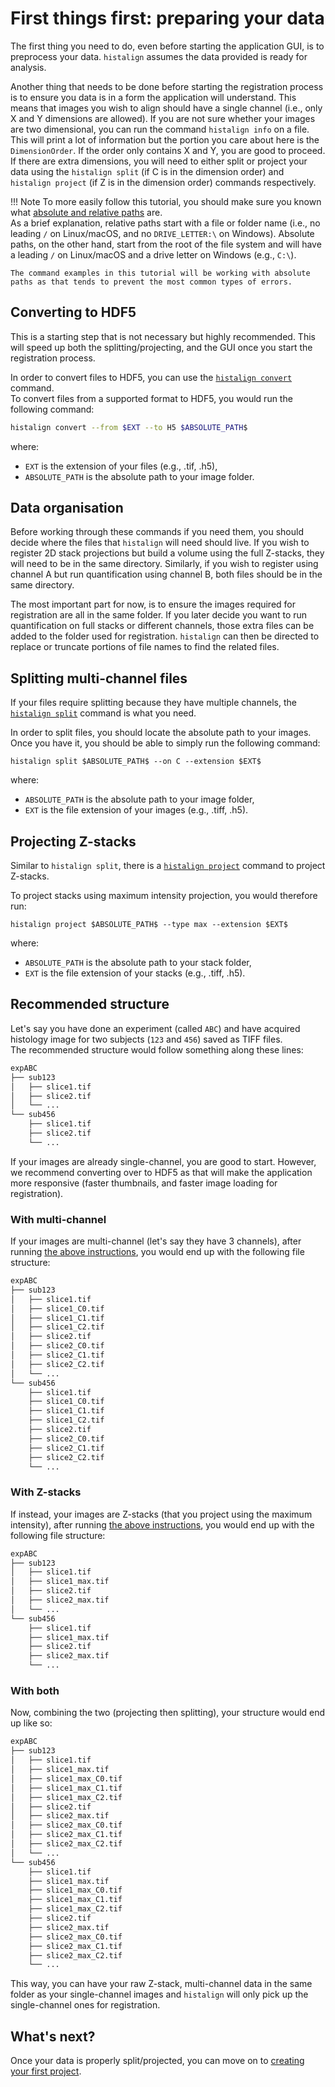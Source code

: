 # First things first: preparing your data

The first thing you need to do, even before starting the application GUI, is to preprocess your data. `histalign` assumes the data provided is ready for analysis.

Another thing that needs to be done before starting the registration process is to ensure you data is in a form the application will understand. This means that images you wish to align should have a single channel (i.e., only X and Y dimensions are allowed). If you are not sure whether your images are two dimensional, you can run the command `histalign info` on a file. This will print a lot of information but the portion you care about here is the `DimensionOrder`. If the order only contains X and Y, you are good to proceed. If there are extra dimensions, you will need to either split or project your data using the `histalign split` (if C is in the dimension order) and `histalign project` (if Z is in the dimension order) commands respectively.


!!! Note
    To more easily follow this tutorial, you should make sure you known what [absolute and relative paths](https://en.wikipedia.org/wiki/Path_(computing)) are.  
    As a brief explanation, relative paths start with a file or folder name (i.e., no leading `/` on Linux/macOS, and no `DRIVE_LETTER:\` on Windows). Absolute paths, on the other hand, start from the root of the file system and will have a leading `/` on Linux/macOS and a drive letter on Windows (e.g., `C:\`).

    The command examples in this tutorial will be working with absolute paths as that tends to prevent the most common types of errors.


## Converting to HDF5

This is a starting step that is not necessary but highly recommended. This will speed up both the splitting/projecting, and the GUI once you start the registration process.

In order to convert files to HDF5, you can use the [`histalign convert`](../reference/CLI/index.md#histalign-convert) command.  
To convert files from a supported format to HDF5, you would run the following command:

```bash
histalign convert --from $EXT --to H5 $ABSOLUTE_PATH$
```

where:  

- `EXT` is the extension of your files (e.g., .tif, .h5),
- `ABSOLUTE_PATH` is the absolute path to your image folder.

## Data organisation

Before working through these commands if you need them, you should decide where the files that `histalign` will need should live. If you wish to register 2D stack projections but build a volume using the full Z-stacks, they will need to be in the same directory. Similarly, if you wish to register using channel A but run quantification using channel B, both files should be in the same directory.  

The most important part for now, is to ensure the images required for registration are all in the same folder. If you later decide you want to run quantification on full stacks or different channels, those extra files can be added to the folder used for registration. `histalign` can then be directed to replace or truncate portions of file names to find the related files.


## Splitting multi-channel files

If your files require splitting because they have multiple channels, the [`histalign split`](../reference/CLI/index.md#histalign-split) command is what you need.  

In order to split files, you should locate the absolute path to your images. Once you have it, you should be able to simply run the following command:

```shell
histalign split $ABSOLUTE_PATH$ --on C --extension $EXT$
```

where:  

- `ABSOLUTE_PATH` is the absolute path to your image folder,  
- `EXT` is the file extension of your images (e.g., .tiff, .h5).


## Projecting Z-stacks

Similar to `histalign split`, there is a [`histalign project`](../reference/CLI/index.md#histalign-project) command to project Z-stacks.

To project stacks using maximum intensity projection, you would therefore run:

```shell
histalign project $ABSOLUTE_PATH$ --type max --extension $EXT$ 
```

where:  

- `ABSOLUTE_PATH` is the absolute path to your stack folder,  
- `EXT` is the file extension of your stacks (e.g., .tiff, .h5).  


## Recommended structure

Let's say you have done an experiment (called `ABC`) and have acquired histology image for two subjects (`123` and `456`) saved as TIFF files.  
The recommended structure would follow something along these lines:

```bash
expABC
├── sub123
│   ├── slice1.tif
│   ├── slice2.tif
│   └── ...
└── sub456
    ├── slice1.tif
    ├── slice2.tif
    └── ...
```

If your images are already single-channel, you are good to start. However, we recommend converting over to HDF5 as that will make the application more responsive (faster thumbnails, and faster image loading for registration).  

### With multi-channel

If your images are multi-channel (let's say they have 3 channels), after running [the above instructions](#splitting-multi-channel-files), you would end up with the following file structure:

```bash
expABC
├── sub123
│   ├── slice1.tif
│   ├── slice1_C0.tif
│   ├── slice1_C1.tif
│   ├── slice1_C2.tif
│   ├── slice2.tif
│   ├── slice2_C0.tif
│   ├── slice2_C1.tif
│   ├── slice2_C2.tif
│   └── ...
└── sub456
    ├── slice1.tif
    ├── slice1_C0.tif
    ├── slice1_C1.tif
    ├── slice1_C2.tif
    ├── slice2.tif
    ├── slice2_C0.tif
    ├── slice2_C1.tif
    ├── slice2_C2.tif
    └── ...
```

### With Z-stacks

If instead, your images are Z-stacks (that you project using the maximum intensity), after running [the above instructions](#projecting-z-stacks), you would end up with the following file structure:

```bash
expABC
├── sub123
│   ├── slice1.tif
│   ├── slice1_max.tif
│   ├── slice2.tif
│   ├── slice2_max.tif
│   └── ...
└── sub456
    ├── slice1.tif
    ├── slice1_max.tif
    ├── slice2.tif
    ├── slice2_max.tif
    └── ...
```

### With both

Now, combining the two (projecting then splitting), your structure would end up like so:

```bash
expABC
├── sub123
│   ├── slice1.tif
│   ├── slice1_max.tif
│   ├── slice1_max_C0.tif
│   ├── slice1_max_C1.tif
│   ├── slice1_max_C2.tif
│   ├── slice2.tif
│   ├── slice2_max.tif
│   ├── slice2_max_C0.tif
│   ├── slice2_max_C1.tif
│   ├── slice2_max_C2.tif
│   └── ...
└── sub456
    ├── slice1.tif
    ├── slice1_max.tif
    ├── slice1_max_C0.tif
    ├── slice1_max_C1.tif
    ├── slice1_max_C2.tif
    ├── slice2.tif
    ├── slice2_max.tif
    ├── slice2_max_C0.tif
    ├── slice2_max_C1.tif
    ├── slice2_max_C2.tif
    └── ...
```

This way, you can have your raw Z-stack, multi-channel data in the same folder as your single-channel images and `histalign` will only pick up the single-channel ones for registration.

## What's next?

Once your data is properly split/projected, you can move on to [creating your first project](your-first-project.md).

